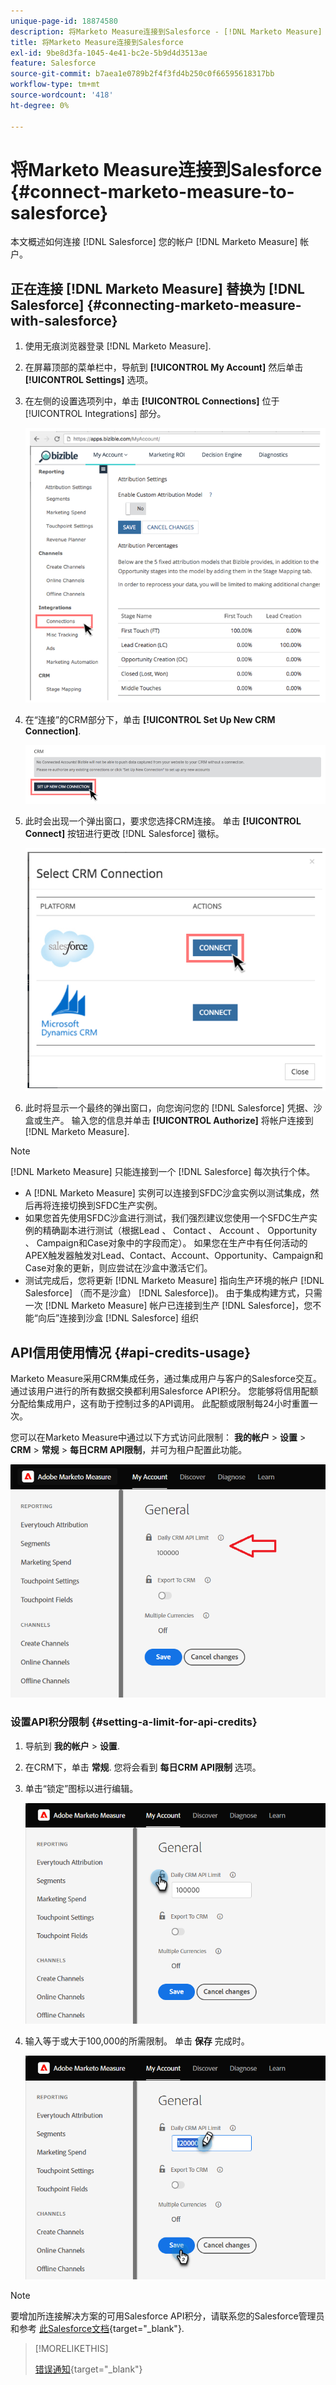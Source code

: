 ```yaml
---
unique-page-id: 18874580
description: 将Marketo Measure连接到Salesforce - [!DNL Marketo Measure]  — 产品文档
title: 将Marketo Measure连接到Salesforce
exl-id: 9be8d3fa-1045-4e41-bc2e-5b9d4d3513ae
feature: Salesforce
source-git-commit: b7aea1e0789b2f4f3fd4b250c0f66595618317bb
workflow-type: tm+mt
source-wordcount: '418'
ht-degree: 0%

---
```


# 将Marketo Measure连接到Salesforce {#connect-marketo-measure-to-salesforce}

本文概述如何连接 [!DNL Salesforce] 您的帐户 [!DNL Marketo Measure] 帐户。

## 正在连接 [!DNL Marketo Measure] 替换为 [!DNL Salesforce] {#connecting-marketo-measure-with-salesforce}

1. 使用无痕浏览器登录 [!DNL Marketo Measure].

1. 在屏幕顶部的菜单栏中，导航到 **[!UICONTROL My Account]** 然后单击 **[!UICONTROL Settings]** 选项。

1. 在左侧的设置选项列中，单击 **[!UICONTROL Connections]** 位于 [!UICONTROL Integrations] 部分。

   ![](assets/connect-marketo-measure-to-salesforce-1.png)

1. 在“连接”的CRM部分下，单击 **[!UICONTROL Set Up New CRM Connection]**.

   ![](assets/connect-marketo-measure-to-salesforce-2.png)

1. 此时会出现一个弹出窗口，要求您选择CRM连接。 单击 **[!UICONTROL Connect]** 按钮进行更改 [!DNL Salesforce] 徽标。

   ![](assets/connect-marketo-measure-to-salesforce-3.png)

1. 此时将显示一个最终的弹出窗口，向您询问您的 [!DNL Salesforce] 凭据、沙盒或生产。 输入您的信息并单击 **[!UICONTROL Authorize]** 将帐户连接到 [!DNL Marketo Measure].

>[!NOTE]
>
>[!DNL Marketo Measure] 只能连接到一个 [!DNL Salesforce] 每次执行个体。
>
>* A [!DNL Marketo Measure] 实例可以连接到SFDC沙盒实例以测试集成，然后再将连接切换到SFDC生产实例。
>* 如果您首先使用SFDC沙盒进行测试，我们强烈建议您使用一个SFDC生产实例的精确副本进行测试（根据Lead 、 Contact 、 Account 、 Opportunity 、 Campaign和Case对象中的字段而定）。 如果您在生产中有任何活动的APEX触发器触发对Lead、Contact、Account、Opportunity、Campaign和Case对象的更新，则应尝试在沙盒中激活它们。
>* 测试完成后，您将更新 [!DNL Marketo Measure] 指向生产环境的帐户 [!DNL Salesforce] （而不是沙盒） [!DNL Salesforce])。 由于集成构建方式，只需一次 [!DNL Marketo Measure] 帐户已连接到生产 [!DNL Salesforce]，您不能“向后”连接到沙盒 [!DNL Salesforce] 组织

## API信用使用情况 {#api-credits-usage}

Marketo Measure采用CRM集成任务，通过集成用户与客户的Salesforce交互。 通过该用户进行的所有数据交换都利用Salesforce API积分。 您能够将信用配额分配给集成用户，这有助于控制过多的API调用。 此配额或限制每24小时重置一次。

您可以在Marketo Measure中通过以下方式访问此限制： **我的帐户** > **设置** > **CRM** > **常规** > **每日CRM API限制**，并可为租户配置此功能。

![](assets/connect-marketo-measure-to-salesforce-4.png)

### 设置API积分限制 {#setting-a-limit-for-api-credits}

1. 导航到 **我的帐户** > **设置**.

1. 在CRM下，单击 **常规**. 您将会看到 **每日CRM API限制** 选项。

1. 单击“锁定”图标以进行编辑。

   ![](assets/connect-marketo-measure-to-salesforce-5.png)

1. 输入等于或大于100,000的所需限制。 单击 **保存** 完成时。

   ![](assets/connect-marketo-measure-to-salesforce-6.png)

>[!NOTE]
>
>要增加所连接解决方案的可用Salesforce API积分，请联系您的Salesforce管理员和参考 [此Salesforce文档](https://developer.salesforce.com/docs/atlas.en-us.salesforce_app_limits_cheatsheet.meta/salesforce_app_limits_cheatsheet/salesforce_app_limits_platform_api.htm){target="_blank"}.

>[!MORELIKETHIS]
>
>[错误通知](/help/configuration-and-setup/getting-started-with-marketo-measure/error-notifications.md){target="_blank"}
